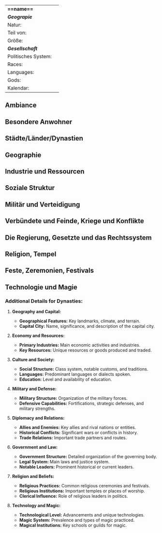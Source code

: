 
|                     |     |
| :------------------ | :-- |
| **==name==**        |     |
| ***Geograpie***     |     |
| Natur:              |     |
| Teil von:           |     |
| Größe:              |     |
| ***Gesellschaft***  |     |
| Politisches System: |     |
| Races:              |     |
| Languages:          |     |
| Gods:               |     |
| Kalendar:           |     |
## Ambiance
## Besondere Anwohner
## Städte/Länder/Dynastien
## Geographie

## Industrie und Ressourcen
## Soziale Struktur
## Militär und Verteidigung
## Verbündete und Feinde, Kriege und Konflikte
## Die Regierung, Gesetzte und das Rechtssystem
## Religion, Tempel
## Feste, Zeremonien, Festivals
## Technologie und Magie


### Additional Details for Dynasties:

1. **Geography and Capital:**
    
    - **Geographical Features:** Key landmarks, climate, and terrain.
    - **Capital City:** Name, significance, and description of the capital city.
2. **Economy and Resources:**
    
    - **Primary Industries:** Main economic activities and industries.
    - **Key Resources:** Unique resources or goods produced and traded.
3. **Culture and Society:**
    
    - **Social Structure:** Class system, notable customs, and traditions.
    - **Languages:** Predominant languages or dialects spoken.
    - **Education:** Level and availability of education.
4. **Military and Defense:**
    
    - **Military Structure:** Organization of the military forces.
    - **Defensive Capabilities:** Fortifications, strategic defenses, and military strengths.
5. **Diplomacy and Relations:**
    
    - **Allies and Enemies:** Key allies and rival nations or entities.
    - **Historical Conflicts:** Significant wars or conflicts in history.
    - **Trade Relations:** Important trade partners and routes.
6. **Government and Law:**
    
    - **Government Structure:** Detailed organization of the governing body.
    - **Legal System:** Main laws and justice system.
    - **Notable Leaders:** Prominent historical or current leaders.
7. **Religion and Beliefs:**
    
    - **Religious Practices:** Common religious ceremonies and festivals.
    - **Religious Institutions:** Important temples or places of worship.
    - **Clerical Influence:** Role of religious leaders in politics.
8. **Technology and Magic:**
    
    - **Technological Level:** Advancements and unique technologies.
    - **Magic System:** Prevalence and types of magic practiced.
    - **Magical Institutions:** Key schools or guilds for magic.